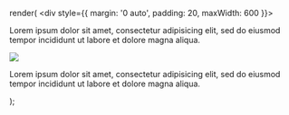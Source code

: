 render(
    <Arwes>
        <div style={{ margin: '0 auto', padding: 20, maxWidth: 600 }}>
            <p>
            Lorem ipsum dolor sit amet, consectetur adipisicing elit, sed do eiusmod
            tempor incididunt ut labore et dolore magna aliqua.
            </p>
            <Image
                animate
                src='/img/wallpaper.jpg'
                caption='The vast universe around us'
            />
            <p>
            Lorem ipsum dolor sit amet, consectetur adipisicing elit, sed do eiusmod
            tempor incididunt ut labore et dolore magna aliqua.
            </p>
        </div>
    </Arwes>
);
